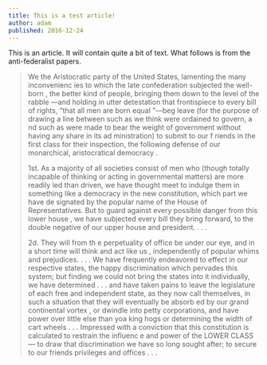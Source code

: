 ```yaml
---
title: This is a test article!
author: adam
published: 2016-12-24
---
```


This is an article. It will contain quite a bit of text. What follows
is from the anti-federalist papers.

>We the Aristocratic party of the United States, lamenting the many
>inconvenienc ies to which the late confederation subjected the well-
>born , the better kind of people, bringing them down to the level of
>the rabble —and holding in utter detestation that frontispiece to
>every bill of rights, “that all men are born equal ”—beg leave (for
>the purpose of drawing a line between such as we think were ordained
>to govern, a nd such as were made to bear the weight of government
>without having any share in its ad ministration) to submit to our f
>riends in the first class for their inspection, the following defense
>of our monarchical, aristocratical democracy .  
>
>1st. As a majority of all societies consist of men who (though totally
>incapable of thinking or acting in governmental matters) are more
>readily led than driven, we have thought meet to indulge them in
>something like a democracy in the new constitution, which part we have
>de signated by the popular name of the House of Representatives. But
>to guard against every possible danger from this lower house , we have
>subjected every bill they bring forward, to the double negative of our
>upper house and president. . . .  
>
>2d. They will from th e perpetuality of office be under our eye, and
>in a short time will think and act like us , independently of popular
>whims and prejudices. . . . We have frequently endeavored to effect in
>our respective states, the happy discrimination which pervades this
>system; but finding we could not bring the states into it
>individually, we have determined . . .  and have taken pains to leave
>the legislature of each free and independent state, as they now call
>themselves, in such a situation that they will eventually be absorb ed
>by our grand continental vortex , or dwindle into petty corporations,
>and have power over little else than yoa king hogs or determining the
>width of cart wheels . . .  Impressed with a conviction that this
>constitution is calculated to restrain the influenc e and power of the
>LOWER CLASS — to draw that discrimination we have so long sought
>after; to secure to our friends privileges and offices . . . 
